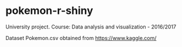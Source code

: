 # pokemon-r-shiny
University project. Course: Data analysis and visualization - 2016/2017

Dataset Pokemon.csv obtained from https://www.kaggle.com/
